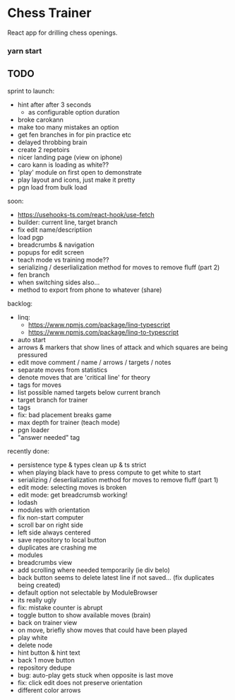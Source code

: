 # Chess Trainer

React app for drilling chess openings.

### yarn start

## TODO

sprint to launch:

- hint after after 3 seconds
  - as configurable option duration
- broke carokann
- make too many mistakes an option
- get fen branches in for pin practice etc
- delayed throbbing brain
- create 2 repetoirs
- nicer landing page (view on iphone)
- caro kann is loading as white??
- 'play' module on first open to demonstrate
- play layout and icons, just make it pretty
- pgn load from bulk load

soon:

- https://usehooks-ts.com/react-hook/use-fetch
- builder: current line, target branch
- fix edit name/descriptiion
- load pgp
- breadcrumbs & navigation
- popups for edit screen
- teach mode vs training mode??
- serializing / deserlialization method for moves to remove fluff (part 2)
- fen branch
- when switching sides also...
- method to export from phone to whatever (share)

backlog:

- linq:
  - https://www.npmjs.com/package/linq-typescript
  - https://www.npmjs.com/package/linq-to-typescript
- auto start
- arrows & markers that show lines of attack and which squares are being
  pressured
- edit move comment / name / arrows / targets / notes
- separate moves from statistics
- denote moves that are 'critical line' for theory
- tags for moves
- list possible named targets below current branch
- target branch for trainer
- tags
- fix: bad placement breaks game
- max depth for trainer (teach mode)
- pgn loader
- "answer needed" tag

recently done:

- persistence type & types clean up & ts strict
- when playing black have to press compute to get white to start
- serializing / deserlialization method for moves to remove fluff (part 1)
- edit mode: selecting moves is broken
- edit mode: get breadcrumsb working!
- lodash
- modules with orientation
- fix non-start computer
- scroll bar on right side
- left side always centered
- save repository to local button
- duplicates are crashing me
- modules
- breadcrumbs view
- add scrolling where needed temporarily (ie div belo)
- back button seems to delete latest line if not saved... (fix duplicates being
  created)
- default option not selectable by ModuleBrowser
- its really ugly
- fix: mistake counter is abrupt
- toggle button to show available moves (brain)
- back on trainer view
- on move, briefly show moves that could have been played
- play white
- delete node
- hint button & hint text
- back 1 move button
- repository dedupe
- bug: auto-play gets stuck when opposite is last move
- fix: click edit does not preserve orientation
- different color arrows
